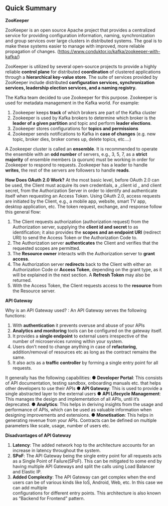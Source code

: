 ## Quick Summary

**ZooKeeper** 

ZooKeeper is an open source Apache project that provides a centralized service for providing
configuration information, naming, synchronization and group services over large clusters in distributed
systems. The goal is to make these systems easier to manage with improved, more reliable propagation
of changes. (https://www.conduktor.io/kafka/zookeeper-with-kafka/)

ZooKeeper is utilized by several open-source projects to provide a highly reliable **control plane** for distributed 
**coordination** of clustered applications through a **hierarchical key-value store**. The suite of services provided by ZooKeeper include distributed **configuration services, synchronization services, leadership election services, and a naming registry.**

The Kafka team decided to use Zookeeper for this purpose.
Zookeeper is used for metadata management in the Kafka world. For example:

1. Zookeeper keeps **track** of which brokers are part of the Kafka cluster
2. Zookeeper is used by Kafka brokers to determine which broker is the **leader of a given partition** and topic and
   perform **leader elections**.
3. Zookeeper stores configurations for **topics and permissions**
4. Zookeeper sends notifications to Kafka in **case of changes** (e.g. new topic, broker dies, broker comes up, delete topics, 
   etc....)

A Zookeeper cluster is called an **ensemble**. It is recommended to operate the ensemble with an **odd number** of servers, e.g., 
3, 5, 7, as a **strict majority** of ensemble members (a quorum) must be working in order for Zookeeper to respond to requests. 
Zookeeper has a leader to handle **writes**, the rest of the servers are followers to 
handle **reads**.


**How Does OAuth 2.0 Work?**
At the most basic level, before OAuth 2.0 can be used, the Client must acquire its own credentials, a
_client id _ and client secret, from the Authorization Server in order to identify and authenticate itself
when requesting an Access Token.
Using OAuth 2.0, access requests are initiated by the Client, e.g., a mobile app, website, smart TV app,
desktop application, etc. The token request, exchange, and response follow this general flow:

1. The Client requests authorization (authorization request) from the Authorization server, supplying the **client id and secret** to as identification; it also provides the **scopes and an endpoint URI** (redirect URI) to send the Access Token or the Authorization Code to.
2. The Authorization server **authenticates** the Client and verifies that the requested scopes are permitted.
3. The **Resource owner** interacts with the Authorization server to **grant access**.
4. The Authorization server **redirects** back to the Client with either an Authorization Code or **Access Token**, depending on the grant type, as it will be explained in the next section. A **Refresh Token** may also be returned.
5. With the Access Token, the Client requests access to the **resource** from the Resource server.

**API Gateway**

Why is an API Gateway used? : An API Gateway serves the following functions:
1. With **authentication** it prevents overuse and abuse of your APIs
2. **Analytics and monitoring** tools can be configured on the gateway itself.
3. It provides a **single endpoint** to external users irrespective of the number of microservices running within your system.
4. Users don’t need to change anything in case of **refactoring**, addition/removal of resources etc as long as the contract remains the same.
5. It also acts as a **traffic controller** by forming a single entry point for all requests.

It generally has the following capabilities:
● **Developer Portal**: This consists of API documentation, testing sandbox, onboarding manuals etc. that helps other developers to use their APIs
● **API Gateway**: This is used to provide a single abstracted layer to the external users
● **API Lifecycle Management**: This manages the design and implementation of all APIs, until it’s deprecated.
● **Analytics**: This helps in deriving insights from the usage and performance of APIs, which can be used as valuable information when designing improvements and 
  extensions.
● **Monetisation**: This helps in generating revenue from your APIs. Contracts can be defined on multiple parameters like scale, usage, number of users etc.

**Disadvantages of API Gateway**
1. **Latency**: The added network hop to the architecture accounts for an increase in latency throughout the system.
2. **SPoF**: The API Gateway being the single entry point for all requests acts as a Single Point of Failure(SPoF). This can be mitigated to some end by having 
   multiple API Gateways and split the calls using Load Balancer and Elastic IP.
3. **Added Complexity**: The API Gateway can get complex when the end users can be of various kinds like IoS, Android, Web, etc. In this case we can add multiple    
   configurations for different entry points. This architecture is also known as “Backend for Frontend” pattern.

